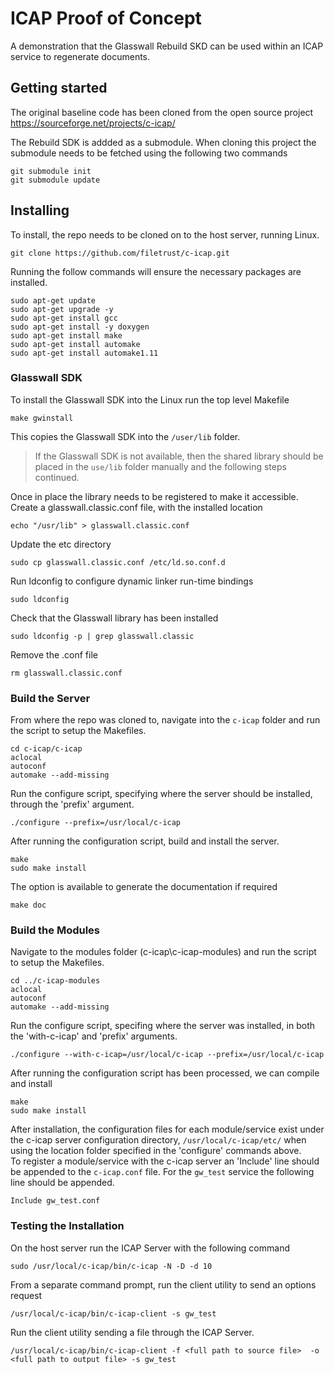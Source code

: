 # ICAP Proof of Concept
A demonstration that the Glasswall Rebuild SKD can be used within an ICAP service to regenerate documents.

## Getting started
The original baseline code has been cloned from the open source project
https://sourceforge.net/projects/c-icap/

The Rebuild SDK is addded as a submodule. When cloning this project the submodule needs to be fetched using the following two commands
```
git submodule init
git submodule update
```
## Installing

To install, the repo needs to be cloned on to the host server, running Linux.
```
git clone https://github.com/filetrust/c-icap.git
```
Running the follow commands will ensure the necessary packages are installed.
```
sudo apt-get update
sudo apt-get upgrade -y
sudo apt-get install gcc
sudo apt-get install -y doxygen
sudo apt-get install make
sudo apt-get install automake
sudo apt-get install automake1.11
```

### Glasswall SDK
To install the Glasswall SDK into the Linux run the top level Makefile
```
make gwinstall
```
This copies the Glasswall SDK into the `/user/lib` folder.
> If the Glasswall SDK is not available, then the shared library should be placed in the `use/lib` folder manually and the following steps continued.

Once in place the library needs to be registered to make it accessible.
Create a glasswall.classic.conf file, with the installed location
```
echo "/usr/lib" > glasswall.classic.conf
```
Update the etc directory
```
sudo cp glasswall.classic.conf /etc/ld.so.conf.d
```
Run ldconfig to configure dynamic linker run-time bindings
```
sudo ldconfig
```

Check that the Glasswall library has been installed
```
sudo ldconfig -p | grep glasswall.classic
```
Remove the .conf file
```
rm glasswall.classic.conf
```

### Build the Server
From where the repo was cloned to, navigate into the `c-icap` folder and run the script to setup the Makefiles.
```
cd c-icap/c-icap
aclocal
autoconf
automake --add-missing
```
Run the configure script, specifying where the server should be installed, through the 'prefix' argument.
```
./configure --prefix=/usr/local/c-icap
```
After running the configuration script, build and install the server.
```
make 
sudo make install
```
The option is available to generate the documentation if required
```
make doc
```

### Build the Modules

Navigate to the modules folder (c-icap\c-icap-modules) and run the script to setup the Makefiles.
```
cd ../c-icap-modules
aclocal
autoconf
automake --add-missing
```
Run the configure script, specifing where the server was installed, in both the 'with-c-icap' and 'prefix' arguments.
```
./configure --with-c-icap=/usr/local/c-icap --prefix=/usr/local/c-icap
```
After running the configuration script has been processed, we can compile and install
```
make 
sudo make install
```

After installation, the configuration files for each module/service exist under the c-icap server configuration directory,  `/usr/local/c-icap/etc/` when using the location folder specified in the 'configure' commands above.  
To register a module/service with the c-icap server an 'Include' line should be appended to the `c-icap.conf` file.
For the `gw_test` service the following line should be appended.
```
Include gw_test.conf
```

### Testing the Installation

On the host server run the ICAP Server with the following command
```
sudo /usr/local/c-icap/bin/c-icap -N -D -d 10
```

From a separate command prompt, run the client utility to send an options request
```
/usr/local/c-icap/bin/c-icap-client -s gw_test
```

Run the client utility sending a file through the ICAP Server.
```
/usr/local/c-icap/bin/c-icap-client -f <full path to source file>  -o <full path to output file> -s gw_test
```

